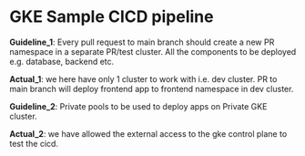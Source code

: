 # GKE Sample CICD pipeline

**Guideline_1**: Every pull request to main branch should create a new PR namespace in a separate PR/test cluster. All the components to be deployed e.g. database, backend etc. 

**Actual_1**: we here have only 1 cluster to work with i.e. dev cluster. PR to main branch will deploy frontend app to frontend namespace in dev cluster.

**Guideline_2**: Private pools to be used to deploy apps on Private GKE cluster.

**Actual_2**: we have allowed the external access to the gke control plane to test the cicd.